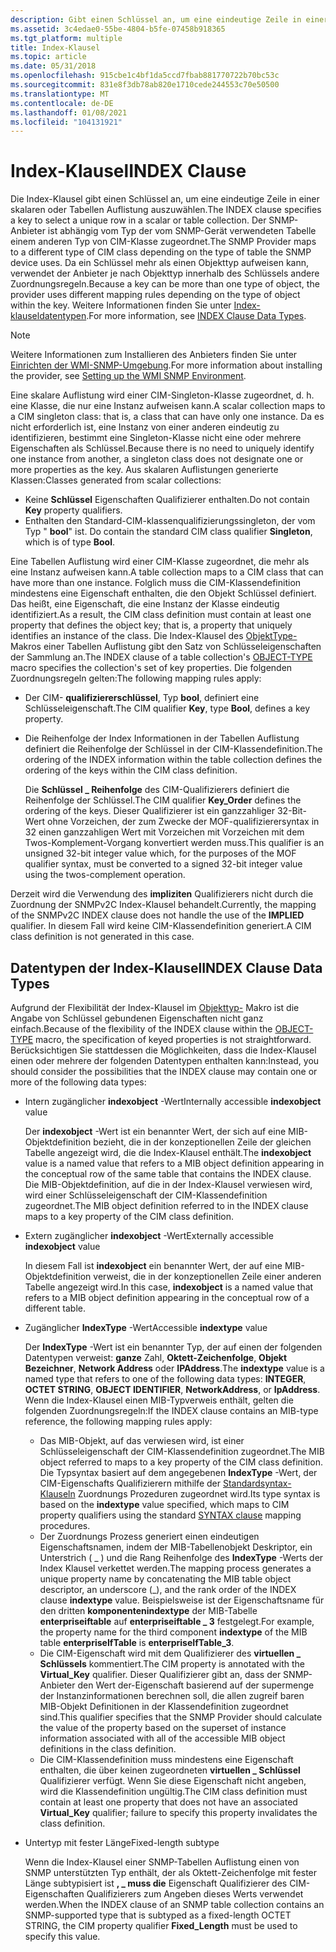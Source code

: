 ```yaml
---
description: Gibt einen Schlüssel an, um eine eindeutige Zeile in einer skalaren oder Tabellen Auflistung auszuwählen.
ms.assetid: 3c4edae0-55be-4804-b5fe-07458b918365
ms.tgt_platform: multiple
title: Index-Klausel
ms.topic: article
ms.date: 05/31/2018
ms.openlocfilehash: 915cbe1c4bf1da5ccd7fbab881770722b70bc53c
ms.sourcegitcommit: 831e8f3db78ab820e1710cede244553c70e50500
ms.translationtype: MT
ms.contentlocale: de-DE
ms.lasthandoff: 01/08/2021
ms.locfileid: "104131921"
---
```

# <a name="index-clause"></a><span data-ttu-id="354e2-103">Index-Klausel</span><span class="sxs-lookup"><span data-stu-id="354e2-103">INDEX Clause</span></span>

<span data-ttu-id="354e2-104">Die Index-Klausel gibt einen Schlüssel an, um eine eindeutige Zeile in einer skalaren oder Tabellen Auflistung auszuwählen.</span><span class="sxs-lookup"><span data-stu-id="354e2-104">The INDEX clause specifies a key to select a unique row in a scalar or table collection.</span></span> <span data-ttu-id="354e2-105">Der SNMP-Anbieter ist abhängig vom Typ der vom SNMP-Gerät verwendeten Tabelle einem anderen Typ von CIM-Klasse zugeordnet.</span><span class="sxs-lookup"><span data-stu-id="354e2-105">The SNMP Provider maps to a different type of CIM class depending on the type of table the SNMP device uses.</span></span> <span data-ttu-id="354e2-106">Da ein Schlüssel mehr als einen Objekttyp aufweisen kann, verwendet der Anbieter je nach Objekttyp innerhalb des Schlüssels andere Zuordnungsregeln.</span><span class="sxs-lookup"><span data-stu-id="354e2-106">Because a key can be more than one type of object, the provider uses different mapping rules depending on the type of object within the key.</span></span> <span data-ttu-id="354e2-107">Weitere Informationen finden Sie unter [Index-klauseldatentypen](#index-clause-data-types).</span><span class="sxs-lookup"><span data-stu-id="354e2-107">For more information, see [INDEX Clause Data Types](#index-clause-data-types).</span></span>

> [!Note]  
> <span data-ttu-id="354e2-108">Weitere Informationen zum Installieren des Anbieters finden Sie unter [Einrichten der WMI-SNMP-Umgebung](setting-up-the-wmi-snmp-environment.md).</span><span class="sxs-lookup"><span data-stu-id="354e2-108">For more information about installing the provider, see [Setting up the WMI SNMP Environment](setting-up-the-wmi-snmp-environment.md).</span></span>

 

<span data-ttu-id="354e2-109">Eine skalare Auflistung wird einer CIM-Singleton-Klasse zugeordnet, d. h. eine Klasse, die nur eine Instanz aufweisen kann.</span><span class="sxs-lookup"><span data-stu-id="354e2-109">A scalar collection maps to a CIM singleton class: that is, a class that can have only one instance.</span></span> <span data-ttu-id="354e2-110">Da es nicht erforderlich ist, eine Instanz von einer anderen eindeutig zu identifizieren, bestimmt eine Singleton-Klasse nicht eine oder mehrere Eigenschaften als Schlüssel.</span><span class="sxs-lookup"><span data-stu-id="354e2-110">Because there is no need to uniquely identify one instance from another, a singleton class does not designate one or more properties as the key.</span></span> <span data-ttu-id="354e2-111">Aus skalaren Auflistungen generierte Klassen:</span><span class="sxs-lookup"><span data-stu-id="354e2-111">Classes generated from scalar collections:</span></span>

-   <span data-ttu-id="354e2-112">Keine **Schlüssel** Eigenschaften Qualifizierer enthalten.</span><span class="sxs-lookup"><span data-stu-id="354e2-112">Do not contain **Key** property qualifiers.</span></span>
-   <span data-ttu-id="354e2-113">Enthalten den Standard-CIM-klassenqualifizierungssingleton, der vom Typ " **bool**" ist. </span><span class="sxs-lookup"><span data-stu-id="354e2-113">Do contain the standard CIM class qualifier **Singleton**, which is of type **Bool**.</span></span>

<span data-ttu-id="354e2-114">Eine Tabellen Auflistung wird einer CIM-Klasse zugeordnet, die mehr als eine Instanz aufweisen kann.</span><span class="sxs-lookup"><span data-stu-id="354e2-114">A table collection maps to a CIM class that can have more than one instance.</span></span> <span data-ttu-id="354e2-115">Folglich muss die CIM-Klassendefinition mindestens eine Eigenschaft enthalten, die den Objekt Schlüssel definiert. Das heißt, eine Eigenschaft, die eine Instanz der Klasse eindeutig identifiziert.</span><span class="sxs-lookup"><span data-stu-id="354e2-115">As a result, the CIM class definition must contain at least one property that defines the object key; that is, a property that uniquely identifies an instance of the class.</span></span> <span data-ttu-id="354e2-116">Die Index-Klausel des [ObjektType-](object-type-macro.md) Makros einer Tabellen Auflistung gibt den Satz von Schlüsseleigenschaften der Sammlung an.</span><span class="sxs-lookup"><span data-stu-id="354e2-116">The INDEX clause of a table collection's [OBJECT-TYPE](object-type-macro.md) macro specifies the collection's set of key properties.</span></span> <span data-ttu-id="354e2-117">Die folgenden Zuordnungsregeln gelten:</span><span class="sxs-lookup"><span data-stu-id="354e2-117">The following mapping rules apply:</span></span>

-   <span data-ttu-id="354e2-118">Der CIM- **qualifiziererschlüssel**, Typ **bool**, definiert eine Schlüsseleigenschaft.</span><span class="sxs-lookup"><span data-stu-id="354e2-118">The CIM qualifier **Key**, type **Bool**, defines a key property.</span></span>
-   <span data-ttu-id="354e2-119">Die Reihenfolge der Index Informationen in der Tabellen Auflistung definiert die Reihenfolge der Schlüssel in der CIM-Klassendefinition.</span><span class="sxs-lookup"><span data-stu-id="354e2-119">The ordering of the INDEX information within the table collection defines the ordering of the keys within the CIM class definition.</span></span>

    <span data-ttu-id="354e2-120">Die **Schlüssel \_ Reihenfolge** des CIM-Qualifizierers definiert die Reihenfolge der Schlüssel.</span><span class="sxs-lookup"><span data-stu-id="354e2-120">The CIM qualifier **Key\_Order** defines the ordering of the keys.</span></span> <span data-ttu-id="354e2-121">Dieser Qualifizierer ist ein ganzzahliger 32-Bit-Wert ohne Vorzeichen, der zum Zwecke der MOF-qualifizierersyntax in 32 einen ganzzahligen Wert mit Vorzeichen mit Vorzeichen mit dem Twos-Komplement-Vorgang konvertiert werden muss.</span><span class="sxs-lookup"><span data-stu-id="354e2-121">This qualifier is an unsigned 32-bit integer value which, for the purposes of the MOF qualifier syntax, must be converted to a signed 32-bit integer value using the twos-complement operation.</span></span>

<span data-ttu-id="354e2-122">Derzeit wird die Verwendung des **impliziten** Qualifizierers nicht durch die Zuordnung der SNMPv2C Index-Klausel behandelt.</span><span class="sxs-lookup"><span data-stu-id="354e2-122">Currently, the mapping of the SNMPv2C INDEX clause does not handle the use of the **IMPLIED** qualifier.</span></span> <span data-ttu-id="354e2-123">In diesem Fall wird keine CIM-Klassendefinition generiert.</span><span class="sxs-lookup"><span data-stu-id="354e2-123">A CIM class definition is not generated in this case.</span></span>

## <a name="index-clause-data-types"></a><span data-ttu-id="354e2-124">Datentypen der Index-Klausel</span><span class="sxs-lookup"><span data-stu-id="354e2-124">INDEX Clause Data Types</span></span>

<span data-ttu-id="354e2-125">Aufgrund der Flexibilität der Index-Klausel im [Objekttyp-](object-type-macro.md) Makro ist die Angabe von Schlüssel gebundenen Eigenschaften nicht ganz einfach.</span><span class="sxs-lookup"><span data-stu-id="354e2-125">Because of the flexibility of the INDEX clause within the [OBJECT-TYPE](object-type-macro.md) macro, the specification of keyed properties is not straightforward.</span></span> <span data-ttu-id="354e2-126">Berücksichtigen Sie stattdessen die Möglichkeiten, dass die Index-Klausel einen oder mehrere der folgenden Datentypen enthalten kann:</span><span class="sxs-lookup"><span data-stu-id="354e2-126">Instead, you should consider the possibilities that the INDEX clause may contain one or more of the following data types:</span></span>

-   <span data-ttu-id="354e2-127">Intern zugänglicher **indexobject** -Wert</span><span class="sxs-lookup"><span data-stu-id="354e2-127">Internally accessible **indexobject** value</span></span>

    <span data-ttu-id="354e2-128">Der **indexobject** -Wert ist ein benannter Wert, der sich auf eine MIB-Objektdefinition bezieht, die in der konzeptionellen Zeile der gleichen Tabelle angezeigt wird, die die Index-Klausel enthält.</span><span class="sxs-lookup"><span data-stu-id="354e2-128">The **indexobject** value is a named value that refers to a MIB object definition appearing in the conceptual row of the same table that contains the INDEX clause.</span></span> <span data-ttu-id="354e2-129">Die MIB-Objektdefinition, auf die in der Index-Klausel verwiesen wird, wird einer Schlüsseleigenschaft der CIM-Klassendefinition zugeordnet.</span><span class="sxs-lookup"><span data-stu-id="354e2-129">The MIB object definition referred to in the INDEX clause maps to a key property of the CIM class definition.</span></span>

-   <span data-ttu-id="354e2-130">Extern zugänglicher **indexobject** -Wert</span><span class="sxs-lookup"><span data-stu-id="354e2-130">Externally accessible **indexobject** value</span></span>

    <span data-ttu-id="354e2-131">In diesem Fall ist **indexobject** ein benannter Wert, der auf eine MIB-Objektdefinition verweist, die in der konzeptionellen Zeile einer anderen Tabelle angezeigt wird.</span><span class="sxs-lookup"><span data-stu-id="354e2-131">In this case, **indexobject** is a named value that refers to a MIB object definition appearing in the conceptual row of a different table.</span></span>

-   <span data-ttu-id="354e2-132">Zugänglicher **IndexType** -Wert</span><span class="sxs-lookup"><span data-stu-id="354e2-132">Accessible **indextype** value</span></span>

    <span data-ttu-id="354e2-133">Der **IndexType** -Wert ist ein benannter Typ, der auf einen der folgenden Datentypen verweist: **ganze** Zahl, **Oktett-Zeichenfolge**, **Objekt Bezeichner**, **Network Address** oder **IPAddress**.</span><span class="sxs-lookup"><span data-stu-id="354e2-133">The **indextype** value is a named type that refers to one of the following data types: **INTEGER**, **OCTET STRING**, **OBJECT IDENTIFIER**, **NetworkAddress**, or **IpAddress**.</span></span> <span data-ttu-id="354e2-134">Wenn die Index-Klausel einen MIB-Typverweis enthält, gelten die folgenden Zuordnungsregeln:</span><span class="sxs-lookup"><span data-stu-id="354e2-134">If the INDEX clause contains an MIB-type reference, the following mapping rules apply:</span></span>

    -   <span data-ttu-id="354e2-135">Das MIB-Objekt, auf das verwiesen wird, ist einer Schlüsseleigenschaft der CIM-Klassendefinition zugeordnet.</span><span class="sxs-lookup"><span data-stu-id="354e2-135">The MIB object referred to maps to a key property of the CIM class definition.</span></span> <span data-ttu-id="354e2-136">Die Typsyntax basiert auf dem angegebenen **IndexType** -Wert, der CIM-Eigenschafts Qualifizierern mithilfe der [Standardsyntax-Klauseln](syntax-clause.md) Zuordnungs Prozeduren zugeordnet wird.</span><span class="sxs-lookup"><span data-stu-id="354e2-136">Its type syntax is based on the **indextype** value specified, which maps to CIM property qualifiers using the standard [SYNTAX clause](syntax-clause.md) mapping procedures.</span></span>
    -   <span data-ttu-id="354e2-137">Der Zuordnungs Prozess generiert einen eindeutigen Eigenschaftsnamen, indem der MIB-Tabellenobjekt Deskriptor, ein Unterstrich ( \_ ) und die Rang Reihenfolge des **IndexType** -Werts der Index Klausel verkettet werden.</span><span class="sxs-lookup"><span data-stu-id="354e2-137">The mapping process generates a unique property name by concatenating the MIB table object descriptor, an underscore (\_), and the rank order of the INDEX clause **indextype** value.</span></span> <span data-ttu-id="354e2-138">Beispielsweise ist der Eigenschaftsname für den dritten **komponentenindextype** der MIB-Tabelle **enterpriseiftable** auf **enterpriseiftable \_ 3** festgelegt.</span><span class="sxs-lookup"><span data-stu-id="354e2-138">For example, the property name for the third component **indextype** of the MIB table **enterpriseIfTable** is **enterpriseIfTable\_3**.</span></span>
    -   <span data-ttu-id="354e2-139">Die CIM-Eigenschaft wird mit dem Qualifizierer des **virtuellen \_ Schlüssels** kommentiert.</span><span class="sxs-lookup"><span data-stu-id="354e2-139">The CIM property is annotated with the **Virtual\_Key** qualifier.</span></span> <span data-ttu-id="354e2-140">Dieser Qualifizierer gibt an, dass der SNMP-Anbieter den Wert der-Eigenschaft basierend auf der supermenge der Instanzinformationen berechnen soll, die allen zugreif baren MIB-Objekt Definitionen in der Klassendefinition zugeordnet sind.</span><span class="sxs-lookup"><span data-stu-id="354e2-140">This qualifier specifies that the SNMP Provider should calculate the value of the property based on the superset of instance information associated with all of the accessible MIB object definitions in the class definition.</span></span>
    -   <span data-ttu-id="354e2-141">Die CIM-Klassendefinition muss mindestens eine Eigenschaft enthalten, die über keinen zugeordneten **virtuellen \_ Schlüssel** Qualifizierer verfügt. Wenn Sie diese Eigenschaft nicht angeben, wird die Klassendefinition ungültig.</span><span class="sxs-lookup"><span data-stu-id="354e2-141">The CIM class definition must contain at least one property that does not have an associated **Virtual\_Key** qualifier; failure to specify this property invalidates the class definition.</span></span>

-   <span data-ttu-id="354e2-142">Untertyp mit fester Länge</span><span class="sxs-lookup"><span data-stu-id="354e2-142">Fixed-length subtype</span></span>

    <span data-ttu-id="354e2-143">Wenn die Index-Klausel einer SNMP-Tabellen Auflistung einen von SNMP unterstützten Typ enthält, der als Oktett-Zeichenfolge mit fester Länge subtypisiert ist **, \_ muss die** Eigenschaft Qualifizierer des CIM-Eigenschaften Qualifizierers zum Angeben dieses Werts verwendet werden.</span><span class="sxs-lookup"><span data-stu-id="354e2-143">When the INDEX clause of an SNMP table collection contains an SNMP-supported type that is subtyped as a fixed-length OCTET STRING, the CIM property qualifier **Fixed\_Length** must be used to specify this value.</span></span>

 

 



